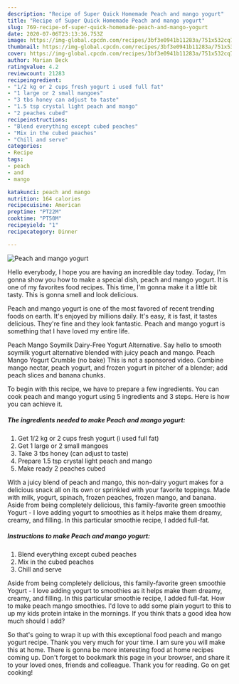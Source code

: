 ```yaml
---
description: "Recipe of Super Quick Homemade Peach and mango yogurt"
title: "Recipe of Super Quick Homemade Peach and mango yogurt"
slug: 769-recipe-of-super-quick-homemade-peach-and-mango-yogurt
date: 2020-07-06T23:13:36.753Z
image: https://img-global.cpcdn.com/recipes/3bf3e0941b11283a/751x532cq70/peach-and-mango-yogurt-recipe-main-photo.jpg
thumbnail: https://img-global.cpcdn.com/recipes/3bf3e0941b11283a/751x532cq70/peach-and-mango-yogurt-recipe-main-photo.jpg
cover: https://img-global.cpcdn.com/recipes/3bf3e0941b11283a/751x532cq70/peach-and-mango-yogurt-recipe-main-photo.jpg
author: Marian Beck
ratingvalue: 4.2
reviewcount: 21283
recipeingredient:
- "1/2 kg or 2 cups fresh yogurt i used full fat"
- "1 large or 2 small mangoes"
- "3 tbs honey can adjust to taste"
- "1.5 tsp crystal light peach and mango"
- "2 peaches cubed"
recipeinstructions:
- "Blend everything except cubed peaches"
- "Mix in the cubed peaches"
- "Chill and serve"
categories:
- Recipe
tags:
- peach
- and
- mango

katakunci: peach and mango 
nutrition: 164 calories
recipecuisine: American
preptime: "PT22M"
cooktime: "PT50M"
recipeyield: "1"
recipecategory: Dinner

---
```



![Peach and mango yogurt](https://img-global.cpcdn.com/recipes/3bf3e0941b11283a/751x532cq70/peach-and-mango-yogurt-recipe-main-photo.jpg)

Hello everybody, I hope you are having an incredible day today. Today, I'm gonna show you how to make a special dish, peach and mango yogurt. It is one of my favorites food recipes. This time, I'm gonna make it a little bit tasty. This is gonna smell and look delicious.

Peach and mango yogurt is one of the most favored of recent trending foods on earth. It's enjoyed by millions daily. It's easy, it is fast, it tastes delicious. They're fine and they look fantastic. Peach and mango yogurt is something that I have loved my entire life.

Peach Mango Soymilk Dairy-Free Yogurt Alternative. Say hello to smooth soymilk yogurt alternative blended with juicy peach and mango. Peach Mango Yogurt Crumble (no bake) This is not a sponsored video. Combine mango nectar, peach yogurt, and frozen yogurt in pitcher of a blender; add peach slices and banana chunks.


To begin with this recipe, we have to prepare a few ingredients. You can cook peach and mango yogurt using 5 ingredients and 3 steps. Here is how you can achieve it.

<!--inarticleads1-->

##### The ingredients needed to make Peach and mango yogurt:

1. Get 1/2 kg or 2 cups fresh yogurt (i used full fat)
1. Get 1 large or 2 small mangoes
1. Take 3 tbs honey (can adjust to taste)
1. Prepare 1.5 tsp crystal light peach and mango
1. Make ready 2 peaches cubed


With a juicy blend of peach and mango, this non-dairy yogurt makes for a delicious snack all on its own or sprinkled with your favorite toppings. Made with milk, yogurt, spinach, frozen peaches, frozen mango, and banana. Aside from being completely delicious, this family-favorite green smoothie Yogurt - I love adding yogurt to smoothies as it helps make them dreamy, creamy, and filling. In this particular smoothie recipe, I added full-fat. 

<!--inarticleads2-->

##### Instructions to make Peach and mango yogurt:

1. Blend everything except cubed peaches
1. Mix in the cubed peaches
1. Chill and serve


Aside from being completely delicious, this family-favorite green smoothie Yogurt - I love adding yogurt to smoothies as it helps make them dreamy, creamy, and filling. In this particular smoothie recipe, I added full-fat. How to make peach mango smoothies. I&#39;d love to add some plain yogurt to this to up my kids protein intake in the mornings. If you think thats a good idea how much should I add? 

So that's going to wrap it up with this exceptional food peach and mango yogurt recipe. Thank you very much for your time. I am sure you will make this at home. There is gonna be more interesting food at home recipes coming up. Don't forget to bookmark this page in your browser, and share it to your loved ones, friends and colleague. Thank you for reading. Go on get cooking!
